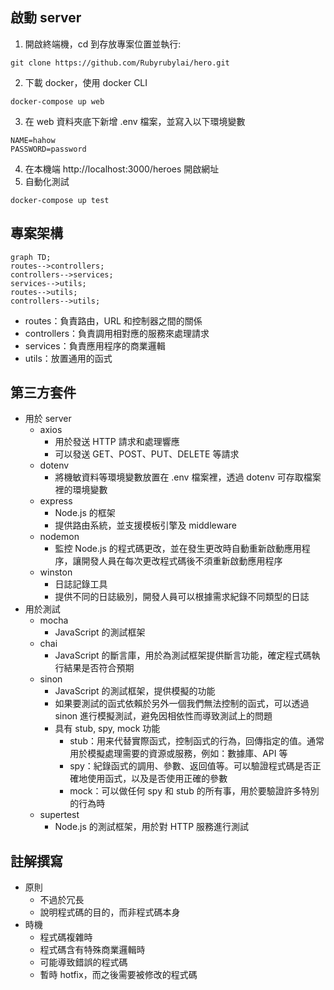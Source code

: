 ## 啟動 server
1. 開啟終端機，cd 到存放專案位置並執行:
```
git clone https://github.com/Rubyrubylai/hero.git
```
2. 下載 docker，使用 docker CLI
```
docker-compose up web
```
3. 在 web 資料夾底下新增 .env 檔案，並寫入以下環境變數
```
NAME=hahow
PASSWORD=password
```
4. 在本機端 http://localhost:3000/heroes 開啟網址
5. 自動化測試
```
docker-compose up test
```

## 專案架構
```mermaid
graph TD;
routes-->controllers;
controllers-->services;
services-->utils;
routes-->utils;
controllers-->utils;
```
* routes：負責路由，URL 和控制器之間的關係
* controllers：負責調用相對應的服務來處理請求
* services：負責應用程序的商業邏輯
* utils：放置通用的函式

## 第三方套件
- 用於 server
	- axios
		- 用於發送 HTTP 請求和處理響應
		- 可以發送 GET、POST、PUT、DELETE 等請求
	- dotenv
		- 將機敏資料等環境變數放置在 .env 檔案裡，透過 dotenv 可存取檔案裡的環境變數
	- express
		- Node.js 的框架
		- 提供路由系統，並支援模板引擎及 middleware
	- nodemon
		- 監控 Node.js 的程式碼更改，並在發生更改時自動重新啟動應用程序，讓開發人員在每次更改程式碼後不須重新啟動應用程序
	- winston
		- 日誌記錄工具
		- 提供不同的日誌級別，開發人員可以根據需求紀錄不同類型的日誌
- 用於測試
	- mocha
		- JavaScript 的測試框架
	- chai
		- JavaScript 的斷言庫，用於為測試框架提供斷言功能，確定程式碼執行結果是否符合預期
	- sinon
		- JavaScript 的測試框架，提供模擬的功能
		- 如果要測試的函式依賴於另外一個我們無法控制的函式，可以透過 sinon 進行模擬測試，避免因相依性而導致測試上的問題
		- 具有 stub, spy, mock 功能
			- stub：用来代替實際函式，控制函式的行為，回傳指定的值。通常用於模擬處理需要的資源或服務，例如：數據庫、API 等
			- spy：紀錄函式的調用、參數、返回值等。可以驗證程式碼是否正確地使用函式，以及是否使用正確的參數
			- mock：可以做任何 spy 和 stub 的所有事，用於要驗證許多特別的行為時
	- supertest
		- Node.js 的測試框架，用於對 HTTP 服務進行測試

## 註解撰寫
- 原則
	- 不過於冗長
	- 說明程式碼的目的，而非程式碼本身
- 時機
	- 程式碼複雜時
	- 程式碼含有特殊商業邏輯時
	- 可能導致錯誤的程式碼
	- 暫時 hotfix，而之後需要被修改的程式碼
